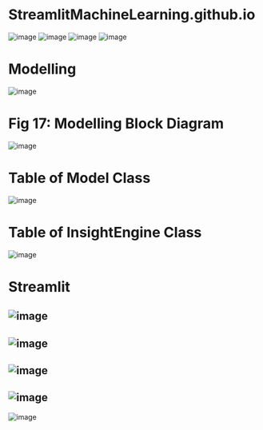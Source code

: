 # StreamlitMachineLearning.github.io

![image](https://user-images.githubusercontent.com/85578758/233858141-db559ec7-22ed-4371-ad30-0458ffe09847.png)
![image](https://user-images.githubusercontent.com/85578758/233863759-5a52b899-1160-49a7-b2be-427c359d60e6.png)
![image](https://user-images.githubusercontent.com/85578758/233863856-ebea860f-6e1d-43b4-89be-88d64fe9fe78.png)
![image](https://user-images.githubusercontent.com/85578758/233863876-917910b6-8537-4d41-a3a2-2c1f8f8885a5.png)

# Modelling
![image](https://user-images.githubusercontent.com/85578758/233863978-d1faa0d8-b18b-4a59-bfa1-9e65b55f98d5.png)

# Fig 17: Modelling Block Diagram
![image](https://user-images.githubusercontent.com/85578758/233864212-5f1b6ad7-a3e2-4454-bc97-f2853833c634.png)
                      
 # Table of Model Class	
 ![image](https://user-images.githubusercontent.com/85578758/233864322-c35b1951-8632-4b04-99ef-140ae53e1853.png)
# Table of InsightEngine Class
![image](https://user-images.githubusercontent.com/85578758/233864377-8c37c09b-37a1-48f4-a27b-c633362ce8ab.png)
# Streamlit
![image](https://user-images.githubusercontent.com/85578758/233864463-27c66c91-1c98-40f0-9eb3-bfb0a4eb8551.png)
-
![image](https://user-images.githubusercontent.com/85578758/233865005-c662a7cf-6291-43d6-8aa3-cafcac8b0af0.png)
-
![image](https://user-images.githubusercontent.com/85578758/233864947-369a87e2-cebf-4704-9d74-f9cada466fff.png)
-
![image](https://user-images.githubusercontent.com/85578758/233864887-8274df21-1e74-4f8c-890a-e74c078b3e66.png)
-
![image](https://user-images.githubusercontent.com/85578758/233864818-82e4d2a9-2fd9-4a19-b6c6-58050157901a.png)

